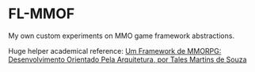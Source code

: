 # FL-MMOF

My own custom experiments on MMO game framework abstractions.

Huge helper academical reference: [Um Framework de MMORPG:
Desenvolvimento Orientado Pela Arquitetura, por Tales Martins de Souza](https://bdm.unb.br/bitstream/10483/6857/1/2013_TalesMartinsdeSouza.pdf)